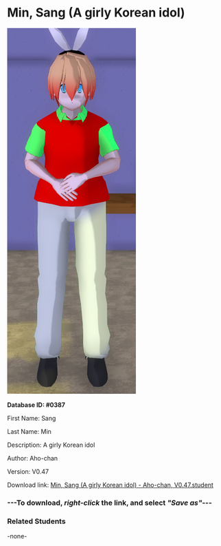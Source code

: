 # Min, Sang (A girly Korean idol)

<img src="Files/Images/Min, Sang (A girly Korean idol).png" title="Min, Sang (A girly Korean idol) - Aho-chan, V0.47">

**Database ID: #0387**

First Name: Sang

Last Name: Min

Description: A girly Korean idol

Author: Aho-chan

Version: V0.47

Download link: <a href="https://raw.githubusercontent.com/Arbiter1223/Daigaku-Gurashi-Custom-Students/master/Files/Studen%20Files/Min%2C%20Sang%20(A%20girly%20Korean%20idol)%20-%20Aho-chan%2C%20V0.47.student">Min, Sang (A girly Korean idol) - Aho-chan, V0.47.student</a>

### ---**To download, _right-click_ the link, and select _"Save as"_**---

### Related Students

-none-
